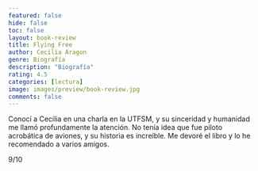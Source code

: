 ```yaml
---
featured: false
hide: false
toc: false
layout: book-review
title: Flying Free
author: Cecilia Aragon
genre: Biografía
description: "Biografía"
rating: 4.5
categories: [lectura]
image: images/preview/book-review.jpg
comments: false
---
```


Conocí a Cecilia en una charla en la UTFSM, y su sinceridad y humanidad me llamó profundamente la atención. No tenía idea que fue piloto acrobática de aviones, y su historia es increíble. Me devoré el libro y lo he recomendado a varios amigos. 

9/10
